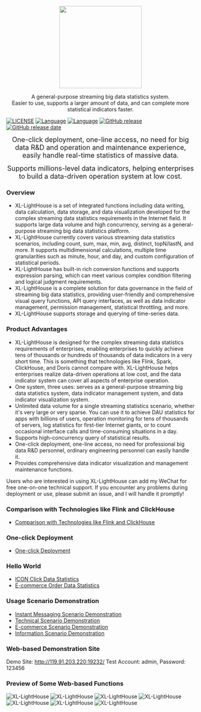 <br>
<div align="center">
	<img src="https://lighthousedp-1300542249.cos.ap-nanjing.myqcloud.com/screenshot_v2/26.jpg" width="220px;">
</div>

<p align="center">
A general-purpose streaming big data statistics system.<br>
Easier to use, supports a larger amount of data, and can complete more statistical indicators faster.
</p>

[![LICENSE](https://img.shields.io/github/license/xl-xueling/xl-lighthouse.svg)](https://github.com/xl-xueling/xl-lighthouse/blob/master/LICENSE)
[![Language](https://img.shields.io/badge/language-Java-blue.svg)](https://www.java.com)
[![Language](https://img.shields.io/badge/build-passing-blue.svg)](https://github.com/xl-xueling/xl-lighthouse)
[![GitHub release](https://img.shields.io/github/tag/xl-xueling/xl-lighthouse.svg?label=release)](https://github.com/xl-xueling/xl-lighthouse/releases)
[![GitHub release date](https://img.shields.io/github/release-date/xl-xueling/xl-lighthouse.svg)](https://github.com/xl-xueling/xl-lighthouse/releases)

<p align="center"><font size="4">One-click deployment, one-line access, no need for big data R&D and operation and maintenance experience, easily handle real-time statistics of massive data.</font></p>
<p align="center"><font size="4">Supports millions-level data indicators, helping enterprises to build a data-driven operation system at low cost.</font></p>

### Overview

* XL-LightHouse is a set of integrated functions including data writing, data calculation, data storage, and data visualization developed for the complex streaming data statistics requirements in the Internet field. It supports large data volume and high concurrency, serving as a general-purpose streaming big data statistics platform.
* XL-LightHouse currently covers various streaming data statistics scenarios, including count, sum, max, min, avg, distinct, topN/lastN, and more. It supports multidimensional calculations, multiple time granularities such as minute, hour, and day, and custom configuration of statistical periods.
* XL-LightHouse has built-in rich conversion functions and supports expression parsing, which can meet various complex condition filtering and logical judgment requirements.
* XL-LightHouse is a complete solution for data governance in the field of streaming big data statistics, providing user-friendly and comprehensive visual query functions, API query interfaces, as well as data indicator management, permission management, statistical throttling, and more.
* XL-LightHouse supports storage and querying of time-series data.

### Product Advantages

+ XL-LightHouse is designed for the complex streaming data statistics requirements of enterprises, enabling enterprises to quickly achieve tens of thousands or hundreds of thousands of data indicators in a very short time. This is something that technologies like Flink, Spark, ClickHouse, and Doris cannot compare with. XL-LightHouse helps enterprises realize data-driven operations at low cost, and the data indicator system can cover all aspects of enterprise operation.
+ One system, three uses: serves as a general-purpose streaming big data statistics system, data indicator management system, and data indicator visualization system.
+ Unlimited data volume for a single streaming statistics scenario, whether it's very large or very sparse. You can use it to achieve DAU statistics for apps with billions of users, operation monitoring for tens of thousands of servers, log statistics for first-tier Internet giants, or to count occasional interface calls and time-consuming situations in a day.
+ Supports high-concurrency query of statistical results.
+ One-click deployment, one-line access, no need for professional big data R&D personnel, ordinary engineering personnel can easily handle it.
+ Provides comprehensive data indicator visualization and management maintenance functions.

Users who are interested in using XL-LightHouse can add my WeChat for free one-on-one technical support. If you encounter any problems during deployment or use, please submit an issue, and I will handle it promptly!

### Comparison with Technologies like Flink and ClickHouse

- [Comparison with Technologies like Flink and ClickHouse](https://dtstep.com/zh/architecture/02.html)

### One-click Deployment

- [One-click Deployment](https://dtstep.com/zh/deploy/01.html)

### Hello World

- [ICON Click Data Statistics](https://dtstep.com/zh/HelloWorld/01.html)
- [E-commerce Order Data Statistics](https://dtstep.com/zh/HelloWorld/02.html)

### Usage Scenario Demonstration

- [Instant Messaging Scenario Demonstration](https://dtstep.com/zh/scene/01.html)
- [Technical Scenario Demonstration](https://dtstep.com/zh/scene/02.html)
- [E-commerce Scenario Demonstration](https://dtstep.com/zh/scene/03.html)
- [Information Scenario Demonstration](https://dtstep.com/zh/scene/04.html)

### Web-based Demonstration Site

Demo Site: http://119.91.203.220:19232/     Test Account: admin, Password: 123456

### Preview of Some Web-based Functions

![XL-LightHouse](https://lighthousedp-1300542249.cos.ap-nanjing.myqcloud.com/screenshot_v2/5.jpg)
![XL-LightHouse](https://lighthousedp-1300542249.cos.ap-nanjing.myqcloud.com/screenshot_v2/22.jpg)
![XL-LightHouse](https://lighthousedp-1300542249.cos.ap-nanjing.myqcloud.com/screenshot_v2/23.jpg)
![XL-LightHouse](https://lighthousedp-1300542249.cos.ap-nanjing.myqcloud.com/screenshot_v2/7.jpg)
![XL-LightHouse](https://lighthousedp-1300542249.cos.ap-nanjing.myqcloud.com/screenshot_v2/8.jpg)
![XL-LightHouse](https://lighthousedp-1300542249.cos.ap-nanjing.myqcloud.com/screenshot_v2/9.jpg?t=2)
![XL-LightHouse](https://lighthousedp-1300542249.cos.ap-nanjing.myqcloud.com/screenshot_v2/11.jpg)